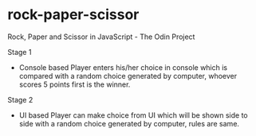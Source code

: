 # rock-paper-scissor

Rock, Paper and Scissor in JavaScript - The Odin Project

Stage 1

- Console based
  Player enters his/her choice in console which is compared with a random choice generated by computer, whoever scores 5 points first is the winner.

Stage 2

- UI based
  Player can make choice from UI which will be shown side to side with a random choice generated by computer, rules are same.

